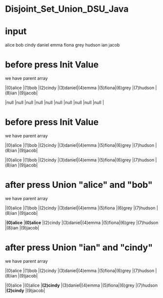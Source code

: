# Disjoint_Set_Union_DSU_Java

# input
alice bob cindy daniel emma fiona grey hudson ian jacob

# before press Init Value
we have parent array

|(0)alice |(1)bob |(2)cindy |(3)daniel|(4)emma |(5)fiona|(6)grey |(7)hudson |(8)ian |(9)jacob|

|null     |null   |null     |null     |null    |null    |null    |null      |null   |null    |

# before press Init Value
we have parent array

|(0)alice |(1)bob |(2)cindy |(3)daniel|(4)emma |(5)fiona|(6)grey |(7)hudson |(8)ian |(9)jacob|

|(0)alice |(1)bob |(2)cindy |(3)daniel|(4)emma |(5)fiona|(6)grey |(7)hudson |(8)ian |(9)jacob|

# after press Union "alice" and "bob"
we have parent array

|(0)alice     |(1)bob       |(2)cindy |(3)daniel|(4)emma  |(5)fiona |(6)grey |(7)hudson |(8)ian |(9)jacob|

|**(0)alice** |**(0)alice** |(2)cindy |(3)daniel|(4)emma |(5)fiona|(6)grey |(7)hudson |(8)ian |(9)jacob|


# after press Union "ian" and "cindy"
we have parent array

|(0)alice     |(1)bob       |(2)cindy     |(3)daniel|(4)emma  |(5)fiona|(6)grey |(7)hudson |(8)ian        |(9)jacob|

|(0)alice     |(0)alice     |**(2)cindy** |(3)daniel|(4)emma  |(5)fiona|(6)grey |(7)hudson |**(2)cindy**  |(9)jacob|